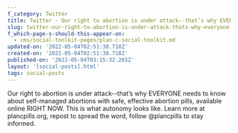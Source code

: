 ```yaml
---
f_category: Twitter
title: Twitter - Our right to abortion is under attack--that’s why EVERYONE
slug: twitter-our-right-to-abortion-is-under-attack-thats-why-everyone
f_which-page-s-should-this-appear-on:
  - cms/social-toolkit-pages/plan-c-social-toolkit.md
updated-on: '2022-05-04T02:51:38.718Z'
created-on: '2022-05-04T02:51:38.718Z'
published-on: '2022-05-04T03:15:32.265Z'
layout: '[social-posts].html'
tags: social-posts
---
```


Our right to abortion is under attack--that’s why EVERYONE needs to know about self-managed abortions with safe, effective abortion pills, available online RIGHT NOW. This is what autonomy looks like. Learn more at plancpills.org, repost to spread the word, follow @plancpills to stay informed.
